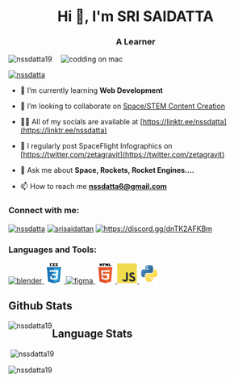 <h1 align="center">Hi 👋, I'm SRI SAIDATTA</h1>
<h3 align="center">A Learner</h3>

<img align="right" alt="codding on mac" width="400" src="https://enaah.de/uploads/content/coding-mac.gif">

<p align="left"> <img src="https://komarev.com/ghpvc/?username=nssdatta19&label=Profile%20views&color=0e75b6&style=flat" alt="nssdatta19" /> </p>

<p align="left"> <a href="https://twitter.com/nssdatta" target="blank"><img src="https://img.shields.io/twitter/follow/nssdatta?logo=twitter&style=for-the-badge" alt="nssdatta" /></a> </p>

- 🌱 I’m currently learning **Web Development**

- 👯 I’m looking to collaborate on [Space/STEM Content Creation](https://twitter.com/zetagravit)

- 👨‍💻 All of my socials are available at [https://linktr.ee/nssdatta](https://linktr.ee/nssdatta)

- 📝 I regularly post SpaceFlight Infographics on [https://twitter.com/zetagravit](https://twitter.com/zetagravit)

- 💬 Ask me about **Space, Rockets, Rocket Engines....**

- 📫 How to reach me **nssdatta6@gmail.com**

<h3 align="left">Connect with me:</h3>
<p align="left">
<a href="https://twitter.com/nssdatta" target="blank"><img align="center" src="https://raw.githubusercontent.com/rahuldkjain/github-profile-readme-generator/master/src/images/icons/Social/twitter.svg" alt="nssdatta" height="30" width="40" /></a>
<a href="https://linkedin.com/in/srisaidattan" target="blank"><img align="center" src="https://raw.githubusercontent.com/rahuldkjain/github-profile-readme-generator/master/src/images/icons/Social/linked-in-alt.svg" alt="srisaidattan" height="30" width="40" /></a>
<a href="https://discord.gg/https://discord.gg/dnTK2AFKBm" target="blank"><img align="center" src="https://raw.githubusercontent.com/rahuldkjain/github-profile-readme-generator/master/src/images/icons/Social/discord.svg" alt="https://discord.gg/dnTK2AFKBm" height="30" width="40" /></a>
</p>

<h3 align="left">Languages and Tools:</h3>
<p align="left"> <a href="https://www.blender.org/" target="_blank" rel="noreferrer"> <img src="https://download.blender.org/branding/community/blender_community_badge_white.svg" alt="blender" width="40" height="40"/> </a> <a href="https://www.w3schools.com/css/" target="_blank" rel="noreferrer"> <img src="https://raw.githubusercontent.com/devicons/devicon/master/icons/css3/css3-original-wordmark.svg" alt="css3" width="40" height="40"/> </a> <a href="https://www.figma.com/" target="_blank" rel="noreferrer"> <img src="https://www.vectorlogo.zone/logos/figma/figma-icon.svg" alt="figma" width="40" height="40"/> </a> <a href="https://www.w3.org/html/" target="_blank" rel="noreferrer"> <img src="https://raw.githubusercontent.com/devicons/devicon/master/icons/html5/html5-original-wordmark.svg" alt="html5" width="40" height="40"/> </a> <a href="https://developer.mozilla.org/en-US/docs/Web/JavaScript" target="_blank" rel="noreferrer"> <img src="https://raw.githubusercontent.com/devicons/devicon/master/icons/javascript/javascript-original.svg" alt="javascript" width="40" height="40"/> </a> <a href="https://www.python.org" target="_blank" rel="noreferrer"> <img src="https://raw.githubusercontent.com/devicons/devicon/master/icons/python/python-original.svg" alt="python" width="40" height="40"/> </a> </p>

## Github Stats
<p><img align="left" src="https://github-readme-stats.vercel.app/api/top-langs?username=nssdatta19&show_icons=true&locale=en&layout=compact" alt="nssdatta19" /></p>

## Language Stats
<p>&nbsp;<img align="center" src="https://github-readme-stats.vercel.app/api?username=nssdatta19&show_icons=true&locale=en" alt="nssdatta19" /></p>

<p><img align="center" src="https://github-readme-streak-stats.herokuapp.com/?user=nssdatta19&" alt="nssdatta19" /></p>
